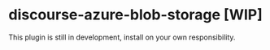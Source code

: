 # discourse-azure-blob-storage [WIP]

This plugin is still in development, install on your own responsibility.
